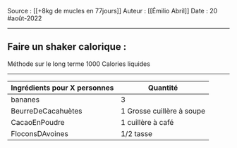 Source : [[+8kg de mucles en 77jours]]
Auteur : [[Émilio Abril]]
Date : 20 #août-2022
***

## Faire un shaker calorique :
Méthode sur le long terme
1000 Calories liquides
***
| Ingrédients pour X personnes | Quantité                  |
| ---------------------------- | ------------------------- |
| bananes                      | 3                         |
| BeurreDeCacahuètes           | 1 Grosse cuillère à soupe |
| CacaoEnPoudre                | 1 cuillère à café         |
| FloconsDAvoines              | 1/2 tasse                 |